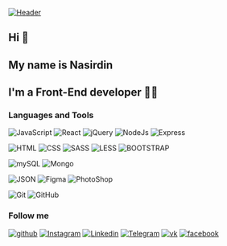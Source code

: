 [![Header](https://github.com/Nasirdin/nasirdin/blob/main/src/coverjpg.jpg)](https://github.com/Nasirdin)

## Hi 👋
## My name is Nasirdin 
## I'm a Front-End developer 👨‍💻


### Languages and Tools
![JavaScript](https://img.shields.io/badge/-JavaScript-090909?style=for-the-badge&logo=javascript)
![React](https://img.shields.io/badge/-React-090909?style=for-the-badge&logo=react)
![jQuery](https://img.shields.io/badge/-jquery-090909?style=for-the-badge&logo=jquery)
![NodeJs](https://img.shields.io/badge/-node.Js-090909?style=for-the-badge&logo=node.js)
![Express](https://img.shields.io/badge/-express.js-090909?style=for-the-badge&logo=express)

![HTML](https://img.shields.io/badge/-html-090909?style=for-the-badge&logo=html)
![CSS](https://img.shields.io/badge/-css-090909?style=for-the-badge&logo=css)
![SASS](https://img.shields.io/badge/-sass-090909?style=for-the-badge&logo=sass)
![LESS](https://img.shields.io/badge/-less-090909?style=for-the-badge&logo=less)
![BOOTSTRAP](https://img.shields.io/badge/-bootstrap-090909?style=for-the-badge&logo=bootstrap)

![mySQL](https://img.shields.io/badge/-mysql-090909?style=for-the-badge&logo=mysql)
![Mongo](https://img.shields.io/badge/-Mongodb-090909?style=for-the-badge&logo=mongodb)

![JSON](https://img.shields.io/badge/-json-090909?style=for-the-badge&logo=json)
![Figma](https://img.shields.io/badge/-figma-090909?style=for-the-badge&logo=figma)
![PhotoShop](https://img.shields.io/badge/-photoshop-090909?style=for-the-badge&logo=adobephotoshop)

![Git](https://img.shields.io/badge/-git-090909?style=for-the-badge&logo=git)
![GitHub](https://img.shields.io/badge/-github-090909?style=for-the-badge&logo=github)


### Follow me
[![github](https://img.shields.io/badge/-github-090909?style=for-the-badge&logo=github)](https://github.com/Nasirdin)
[![Instagram](https://img.shields.io/badge/-instagram-090909?style=for-the-badge&logo=instagram)](https://www.instagram.com/zhaparkulov_02/?hl=ru)
[![Linkedin](https://img.shields.io/badge/-linkedin-090909?style=for-the-badge&logo=linkedin&logoColor=0b65c3)](https://www.linkedin.com/in/191202/)
[![Telegram](https://img.shields.io/badge/-telegram-090909?style=for-the-badge&logo=telegram)](https://t.me/Nasirdin1)
[![vk](https://img.shields.io/badge/-vkontakte-090909?style=for-the-badge&logo=vk)](https://vk.com/id611818609)
[![facebook](https://img.shields.io/badge/-facebook-090909?style=for-the-badge&logo=facebook)](https://www.facebook.com/jnasirdin)
